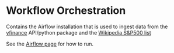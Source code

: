# Workflow Orchestration

Contains the Airflow installation that is used to ingest data from the [yfinance](https://pypi.org/project/yfinance/) API/python package and the [Wikipedia S&P500 list](https://en.wikipedia.org/wiki/List_of_S%26P_500_companies.)

See the [Airflow page](https://github.com/stavros-vl/sp500-data-tracker/tree/main/workflow_orchestration/airflow) for how to run.


